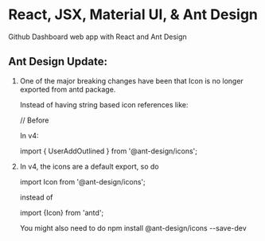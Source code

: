 # React, JSX, Material UI, & Ant Design

Github Dashboard web app with React and Ant Design

## Ant Design Update: 

1. One of the major breaking changes have been that Icon is no longer exported from antd package.

    Instead of having string based icon references like:

    // Before
    <Icon type="smile" />


    In v4:

    import { UserAddOutlined } from '@ant-design/icons';

    <UserAddOutlined />



2. In v4, the icons are a default export, so do

    import Icon from '@ant-design/icons';

    instead of

    import {Icon} from 'antd';

    You might also need to do npm install @ant-design/icons --save-dev
